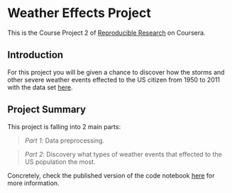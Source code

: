 # Weather Effects Project
This is the Course Project 2 of [Reproducible Research](https://www.coursera.org/learn/reproducible-research) on Coursera.

## Introduction
For this project you will be given a chance to discover how the storms and other severe weather events effected to the US citizen from 1950 to 2011 with the data set [here](https://d396qusza40orc.cloudfront.net/repdata%2Fdata%2FStormData.csv.bz2).

## Project Summary

This project is falling into 2 main parts:

> *Part 1*: Data preprocessing.

> *Part 2*: Discovery what types of weather events that effected to the US population the most.

Concretely, check the published version of the code notebook [here](https://rpubs.com/nthehai01/weather-effects) for more information.